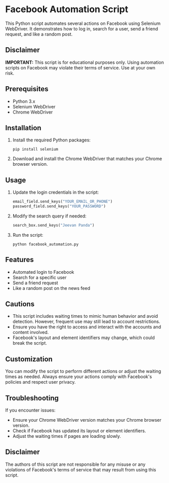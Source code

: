 # Facebook Automation Script

This Python script automates several actions on Facebook using Selenium WebDriver. It demonstrates how to log in, search for a user, send a friend request, and like a random post.

## Disclaimer

**IMPORTANT:** This script is for educational purposes only. Using automation scripts on Facebook may violate their terms of service. Use at your own risk.

## Prerequisites

- Python 3.x
- Selenium WebDriver
- Chrome WebDriver

## Installation

1. Install the required Python packages:

   ```
   pip install selenium
   ```

2. Download and install the Chrome WebDriver that matches your Chrome browser version.

## Usage

1. Update the login credentials in the script:

   ```python
   email_field.send_keys("YOUR_EMAIL_OR_PHONE")
   password_field.send_keys("YOUR_PASSWORD")
   ```

2. Modify the search query if needed:

   ```python
   search_box.send_keys("Jeevan Panda")
   ```

3. Run the script:

   ```
   python facebook_automation.py
   ```

## Features

- Automated login to Facebook
- Search for a specific user
- Send a friend request
- Like a random post on the news feed

## Cautions

- This script includes waiting times to mimic human behavior and avoid detection. However, frequent use may still lead to account restrictions.
- Ensure you have the right to access and interact with the accounts and content involved.
- Facebook's layout and element identifiers may change, which could break the script.

## Customization

You can modify the script to perform different actions or adjust the waiting times as needed. Always ensure your actions comply with Facebook's policies and respect user privacy.

## Troubleshooting

If you encounter issues:
- Ensure your Chrome WebDriver version matches your Chrome browser version.
- Check if Facebook has updated its layout or element identifiers.
- Adjust the waiting times if pages are loading slowly.

## Disclaimer

The authors of this script are not responsible for any misuse or any violations of Facebook's terms of service that may result from using this script.
